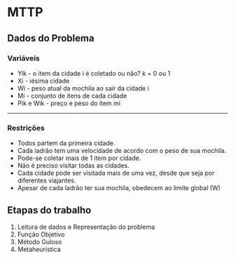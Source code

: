 # MTTP




## Dados do Problema
### Variáveis

* Yik - o item da cidade i é coletado ou não? k = 0 ou 1
* Xi - iésima cidade
* Wi - peso atual da mochila ao sair da cidade i
* Mi - conjunto de itens de cada cidade
* Pik e Wik - preço e peso do item mi
---
### Restrições
* Todos partem da primeira cidade.
* Cada ladrão tem uma velocidade de acordo com o peso de sua mochila.
* Pode-se coletar mais de 1 item por cidade.
* Não é preciso visitar todas as cidades.
* Cada cidade pode ser visitada mais de uma vez, desde que seja por diferentes viajantes.
* Apesar de cada ladrão ter sua mochila, obedecem ao limite global (W)


## Etapas do trabalho
1. Leitura de dados e Representação do problema
2. Função Objetivo
3. Método Guloso
4. Metaheurística
